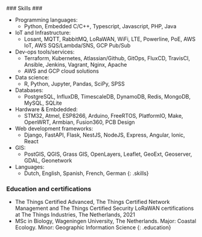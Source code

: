 <section markdown="1" id="skills_section">
### Skills ###

- Programming languages:
  - Python, Embedded C/C++, Typescript, Javascript, PHP, Java
- IoT and Infrastructure:
  - Losant, MQTT, RabbitMQ, LoRaWAN, WiFi, LTE, Powerline, PoE, AWS IoT, AWS SQS/Lambda/SNS, GCP Pub/Sub
- Dev-ops tools/services:
  - Terraform, Kubernetes, Atlassian/Github, GitOps, FluxCD, TravisCI, Ansible, Jenkins, Vagrant, Nginx, Apache
  - AWS and GCP cloud solutions
- Data science:
  - R, Python, Jupyter, Pandas, SciPy, SPSS
- Databases:
  - PostgreSQL, InfluxDB, TimescaleDB, DynamoDB, Redis, MongoDB, MySQL, SQLite
- Hardware & Embdedded:
  - STM32, Atmel, ESP8266, Arduino, FreeRTOS, PlatformIO, Make, OpenWRT, Armbian, Fusion360, PCB Design
- Web development frameworks:
  - Django, FastAPI, Flask, NestJS, NodeJS, Express, Angular, Ionic, React
- GIS:
  - PostGIS, QGIS, Grass GIS, OpenLayers, Leaflet, GeoExt, Geoserver, GDAL, Geonetwork
- Languages:
  - Dutch, English, Spanish, French, German
{: .skills}
### Education and certifications ###

- The Things Certified Advanced, The Things Certified Network Management and The Things Certified Security LoRaWAN certifications at The Things Industries, The Netherlands, 2021
- MSc in Biology, Wageningen University, The Netherlands. Major: Coastal Ecology. Minor: Geographic Information Science
{: .education}

</section>

